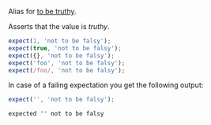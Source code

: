 Alias for [to be truthy](/assertions/any/to-be-truthy).

Asserts that the value is _truthy_.

<!-- evaluate -->
```javascript
expect(1, 'not to be falsy');
expect(true, 'not to be falsy');
expect({}, 'not to be falsy');
expect('foo', 'not to be falsy');
expect(/foo/, 'not to be falsy');
```
<!-- /evaluate -->

In case of a failing expectation you get the following output:

<!-- evaluate -->
```javascript
expect('', 'not to be falsy');
```

```
expected '' not to be falsy
```
<!-- /evaluate -->
